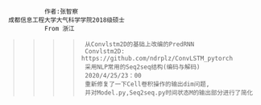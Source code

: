                 作者:张智察                
      成都信息工程大学大气科学学院2018级硕士 
                From 浙江                  


 >>>>      从Convlstm2D的基础上改编的PredRNN
 >>>>      Convlstm2D: https://github.com/ndrplz/ConvLSTM_pytorch 
 >>>>      采用NLP常用的Seq2seq结构(编码与解码)
 >>>>      2020/4/25/23：00
 >>>>      重新修复了一下Cell卷积操作的输出dim问题,
 >>>>      并对Model.py,Seq2seq.py时间状态M的输出部分进行了简化
